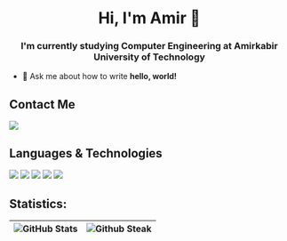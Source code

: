 <h1 align="center">Hi, I'm Amir 👾</h1>

<h3 align="center">I'm currently studying Computer Engineering at Amirkabir University of Technology</h3>

- 💬 Ask me about how to write **hello, world!**

## Contact Me

[![](https://img.shields.io/badge/-amir.m.raei@tutanota.com-gray?style=for-the-badge&logo=tutanota)](mailto:amir.m.raei@tutanota.com)

## Languages & Technologies

[![](https://img.shields.io/badge/-docker-white?style=for-the-badge&logo=docker)](https://www.docker.com/)
[![](https://img.shields.io/badge/-go-white?style=for-the-badge&logo=go)](https://go.dev/)
[![](https://img.shields.io/badge/-python3-white?style=for-the-badge&logo=python)](https://www.python.org/)
[![](https://img.shields.io/badge/-django-white?style=for-the-badge&logo=django)](https://www.djangoproject.com)
[![](https://img.shields.io/badge/-linux-white?style=for-the-badge&logo=linux)](https://www.linux.org/)

## Statistics:

![GitHub Stats](https://github-readme-stats.vercel.app/api?username=amirmohammadraei&show_icons=true&theme=monokai)  |  ![Github Steak](https://github-readme-streak-stats.herokuapp.com/?user=amirmohammadraei&theme=monokai)
:-------------------------:|:-------------------------:
